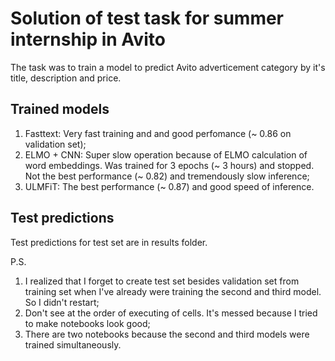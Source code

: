 # Solution of test task for summer internship in Avito
The task was to train a model to predict Avito adverticement category by it's title, description and price.

## Trained models
1. Fasttext:
Very fast training and and good perfomance (~ 0.86 on validation set);
1. ELMO + CNN:
Super slow operation because of ELMO calculation of word embeddings. Was trained for 3 epochs (~ 3 hours) and stopped. Not the best performance (~ 0.82) and tremendously slow inference;
1. ULMFiT:
The best performance (~ 0.87) and good speed of inference.

## Test predictions
Test predictions for test set are in results folder.

P.S.
1. I realized that I forget to create test set besides validation set from training set when I've already were training the second and third model. So I didn't restart;
1. Don't see at the order of executing of cells. It's messed because I tried to make notebooks look good;
1. There are two notebooks because the second and third models were trained simultaneously.
